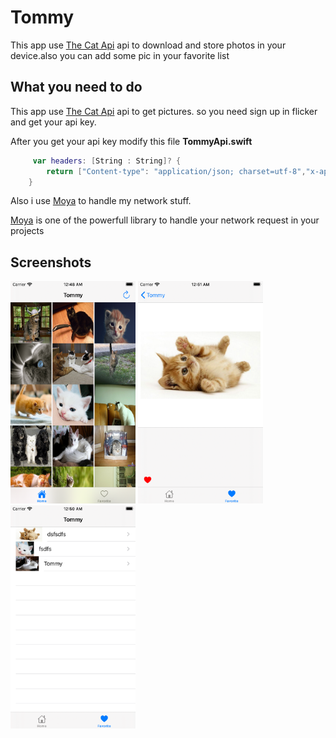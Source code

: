 # Tommy

This app use  [The Cat Api](https://thecatapi.com) api to download and store photos in your device.also you can add some pic in your favorite list

## What you need to do

This app use [The Cat Api](https://thecatapi.com) api to get pictures.
so you need sign up in flicker and get your api key.

After you get your api key modify this file **TommyApi.swift**

```swift
     var headers: [String : String]? {
        return ["Content-type": "application/json; charset=utf-8","x-api-key" : "Your API Here"]
    }
```

Also i use [Moya](https://github.com/Moya/Moya) to handle my network stuff.

[Moya](https://github.com/Moya/Moya) is one of the  powerfull library to handle your network request in your projects


## Screenshots
<img src="./screenshot/1.png" width="200">
<img src="./screenshot/2.png" width="200">
<img src="./screenshot/3.png" width="200">
